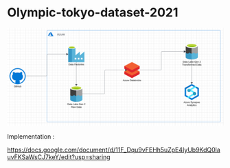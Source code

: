 # Olympic-tokyo-dataset-2021



 ![Alternate image text](Pictures/Architecture.png)


Implementation :

https://docs.google.com/document/d/11F_Dqu9vFEHh5uZpE4IyUb9KdQ0lauvFKSaWsCJ7keY/edit?usp=sharing

